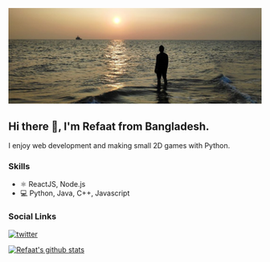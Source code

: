 ![](https://github.com/refaat31/refaat31/blob/main/StMartins_final.jpg)

##  Hi there 👋, I'm Refaat from Bangladesh. 
I enjoy web development and making small 2D games with Python.


### Skills
* ⚛️ ReactJS, Node.js
* 💻 Python, Java, C++, Javascript


### Social Links
[<img src='https://cdn.jsdelivr.net/npm/simple-icons@3.0.1/icons/twitter.svg' alt='twitter' height='40'>](https://twitter.com/refaat_stark)  


[![Refaat's github stats](https://github-readme-stats.vercel.app/api?username=refaat31)](https://github.com/anuraghazra/github-readme-stats)
